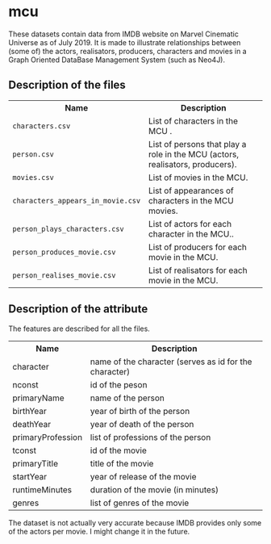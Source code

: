 <h1>mcu</h1>

<p>These datasets contain data from IMDB website on Marvel Cinematic Universe as of July 2019. It is made to illustrate relationships between (some of) the actors, realisators, producers, characters and movies in a Graph Oriented DataBase Management System (such as Neo4J).</p>
<h2>Description of the files</h2>
<table>
<tr><th>Name</th>
<th>Description</th>
</tr>
<tr><td><code>characters.csv</code></td><td>List of characters in the MCU .</td></tr>
<tr><td><code>person.csv</code></td><td>List of persons that play a role in the MCU (actors, realisators, producers). </td></tr>
<tr><td><code>movies.csv</code></td><td>List of movies in the MCU.</td></tr>
<tr><td><code>characters_appears_in_movie.csv</code></td><td>List of appearances of characters in the MCU movies.</td></tr>
<tr><td><code>person_plays_characters.csv</code></td><td>List of actors for each character in the MCU..</td></tr>
<tr><td><code>person_produces_movie.csv</code></td><td>List of producers for each movie in the MCU.</td></tr>
<tr><td><code>person_realises_movie.csv</code></td><td>List of realisators for each movie in the MCU.</td></tr>
</table>

<h2>Description of the attribute</h2>
<p>The features are described for all the files.</p>

<table>
<tr>
<th>Name</th>
<th>Description</th>
</tr>
<tr>
<td>character</td>
<td>name of the character (serves as id for the character)</td>
</tr>
<tr>
<td>nconst</td>
<td>id of the peson</td>
</tr>
<tr>
<td>primaryName</td>
<td>name of the person</td>
</tr>
<tr>
<td>birthYear</td>
<td>year of birth of the person</td>
</tr>
<tr>
<td>deathYear</td>
<td>year of death of the person</td>
</tr>
<tr>
<td>primaryProfession</td>
<td>list of professions of the person</td>
</tr>
<tr>
<td>tconst</td>
<td>id of the movie</td>
</tr>
<tr>
<td>primaryTitle</td>
<td>title of the movie</td>
</tr>
<tr>
<td>startYear</td>
<td>year of release of the movie</td>
</tr>
<tr>
<td>runtimeMinutes</td>
<td>duration of the movie (in minutes)</td>
</tr>
<tr>
<td>genres</td>
<td>list of genres of the movie</td>
</tr>
</table>

<div class="alert-warning">
The dataset is not actually very accurate because IMDB provides only some of the actors per movie. I might change it in the future.</div>